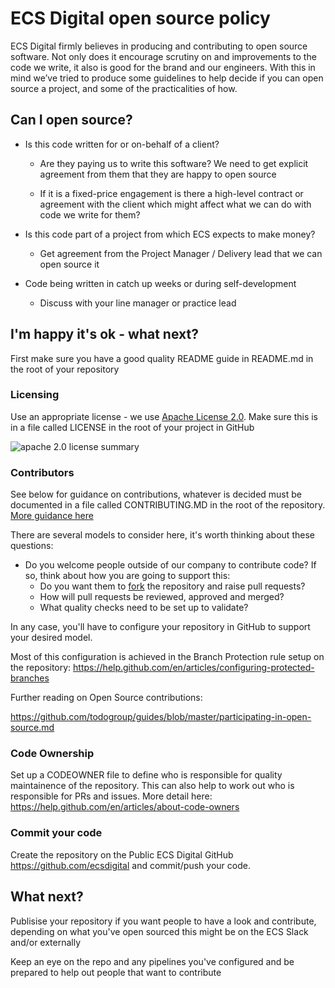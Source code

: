 # ECS Digital open source policy


ECS Digital firmly believes in producing and contributing to open source software. Not only does it encourage scrutiny on and improvements to the code we write, it also is good for the brand and our engineers. With this in mind we’ve tried to produce some guidelines to help decide if you can open source a project, and some of the practicalities of how.

## Can I open source?

* Is this code written for or on-behalf of a client?
    * Are they paying us to write this software? We need to get explicit agreement from them that they are happy to open source
  
    * If it is a fixed-price engagement is there a high-level contract or agreement with the client which might affect what we can do with code we write for them?
  
* Is this code part of a project from which ECS expects to make money?
    * Get agreement from the Project Manager / Delivery lead that we can open source it
  
* Code being written in catch up weeks or during self-development
    * Discuss with your line manager or practice lead


## I'm happy it's ok - what next?

First make sure you have a good quality README guide in README.md in the root of your repository

### Licensing

Use an appropriate license - we use [Apache License 2.0](https://www.apache.org/licenses/LICENSE-2.0).
Make sure this is in a file called LICENSE in the root of your project in GitHub

![apache 2.0 license summary](https://i1.wp.com/researchenterprise.org/wp-content/uploads/2016/09/github-apache.jpg)

### Contributors

See below for guidance on contributions, whatever is decided must be documented in a file called CONTRIBUTING.MD in the root of the repository. [More guidance here](https://help.github.com/en/articles/setting-guidelines-for-repository-contributors)

There are several models to consider here, it's worth thinking about these questions:
  
  * Do you welcome people outside of our company to contribute code? If so, think about how you are going to support this:
    * Do you want them to [fork](https://help.github.com/en/articles/fork-a-repos) the repository and raise pull requests? 
    * How will pull requests be reviewed, approved and merged?
    * What quality checks need to be set up to validate?

  In any case, you'll have to configure your repository in GitHub to support your desired model.

  Most of this configuration is achieved in the Branch Protection rule setup on the repository: https://help.github.com/en/articles/configuring-protected-branches


Further reading on Open Source contributions:

 https://github.com/todogroup/guides/blob/master/participating-in-open-source.md

### Code Ownership

Set up a CODEOWNER file to define who is responsible for quality maintainence of the repository. This can also help to work out who is responsible for PRs and issues. More detail here: https://help.github.com/en/articles/about-code-owners



### Commit your code

Create the repository on the Public ECS Digital GitHub https://github.com/ecsdigital and commit/push your code.

## What next?
Publisise your repository if you want people to have a look and contribute, depending on what you've open sourced this might be on the ECS Slack and/or externally

Keep an eye on the repo and any pipelines you've configured and be prepared to help out people that want to contribute